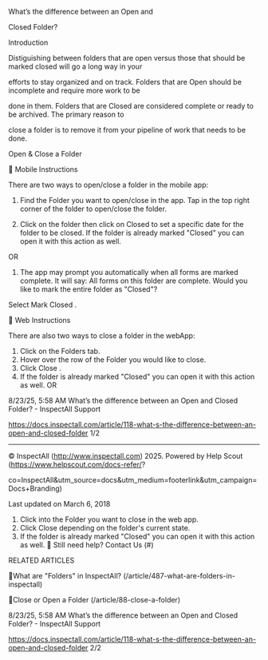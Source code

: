 What’s the difference between an Open and

Closed Folder?

Introduction

Distiguishing between folders that are open versus those that should be marked closed will go a long way in your

efforts to stay organized and on track. Folders that are Open should be incomplete and require more work to be

done in them. Folders that are Closed are considered complete or ready to be archived. The primary reason to

close a folder is to remove it from your pipeline of work that needs to be done.

Open & Close a Folder

 Mobile Instructions

There are two ways to open/close a folder in the mobile app:

1. Find the Folder you want to open/close in the app. Tap in the top right corner of the folder to open/close the
folder.

2. Click on the folder then click on  Closed  to set a specific date for the folder to be closed.  If the folder is already
marked "Closed" you can open it with this action as well.

OR

1. The app may prompt you automatically when all forms are marked complete. It will say: All forms on this folder
are complete. Would you like to mark the entire folder as "Closed"?

Select  Mark Closed .

 Web Instructions

There are also two ways to close a folder in the webApp:

1. Click on the Folders tab.
2. Hover over the row of the Folder you would like to close.
3. Click  Close .
4.  If the folder is already marked "Closed" you can open it with this action as well.
OR

8/23/25, 5:58 AM What’s the difference between an Open and Closed Folder? - InspectAll Support

https://docs.inspectall.com/article/118-what-s-the-difference-between-an-open-and-closed-folder 1/2


---

© InspectAll (http://www.inspectall.com) 2025. Powered by Help Scout (https://www.helpscout.com/docs-refer/?

co=InspectAll&utm_source=docs&utm_medium=footerlink&utm_campaign=Docs+Branding)

Last updated on March 6, 2018

1. Click into the Folder you want to close in the web app.
2. Click  Close  depending on the folder's current state.
3.  If the folder is already marked "Closed" you can open it with this action as well.
 Still need help? Contact Us (#)

RELATED ARTICLES

What are "Folders" in InspectAll? (/article/487-what-are-folders-in-inspectall)

Close or Open a Folder (/article/88-close-a-folder)

8/23/25, 5:58 AM What’s the difference between an Open and Closed Folder? - InspectAll Support

https://docs.inspectall.com/article/118-what-s-the-difference-between-an-open-and-closed-folder 2/2

